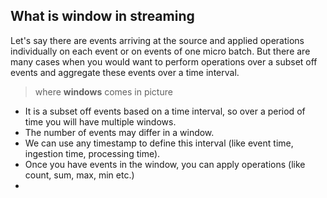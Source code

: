 ## What is window in streaming
Let's say there are events arriving at the source and applied operations individually on each event or on events of one micro batch. But there are many cases when you would want to perform operations over a subset off events and aggregate these events over a time interval.

> where **windows** comes in picture

 - It is a subset off events based on a time interval, so over a period of time you will have multiple windows.
 - The number of events may differ in a window.
 - We can use any timestamp to define this interval (like event time, ingestion time, processing time).
 - Once you have events in the window, you can apply operations (like count, sum, max, min etc.)
 - 

<!--stackedit_data:
eyJoaXN0b3J5IjpbNTU3ODY5NjU5LDQ0OTc0MjgsNzk5NzM5MT
cyLC0yMzQzODk0MCwtMjA4Mjk1MzI0MCw4OTMxOTA4MjksLTE5
NjQyNTc1MTksLTE3MjAzMzQ5NTksLTEwNTY2NzIxOTIsMTQyMD
c5ODU2MSw4NTczNDUzNDIsMzk5Mzg0MzYsMTk2NjQwMjc3Niwx
ODYzODg4OTk3LDc1MjIxMDM3NSwtMjk5NjYxMjY5LC0xNTIyMz
QxMjg3LC00NzQ0NjcxMjEsODU4NjIwNDY0LDc4NzEyNzI1MV19

-->